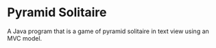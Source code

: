 # Pyramid Solitaire

A Java program that is a game of pyramid solitaire in text view using an MVC model. 
